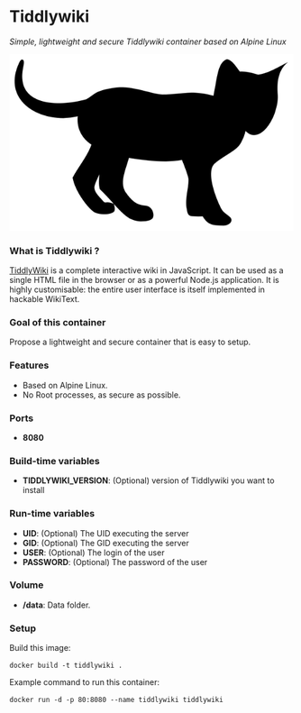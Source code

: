 Tiddlywiki
========
*Simple, lightweight and secure Tiddlywiki container based on Alpine Linux*

![tiddlywiki](tiddlywiki.png)

### What is Tiddlywiki ?
[TiddlyWiki](https://github.com/Jermolene/TiddlyWiki5) is a complete interactive wiki in JavaScript. It can be used as a single HTML file in the browser or as a powerful Node.js application. It is highly customisable: the entire user interface is itself implemented in hackable WikiText.

### Goal of this container
Propose a lightweight and secure container that is easy to setup.

### Features
- Based on Alpine Linux.
- No Root processes, as secure as possible.

### Ports
- **8080**

### Build-time variables
- **TIDDLYWIKI_VERSION**: (Optional) version of Tiddlywiki you want to install

### Run-time variables
- **UID**: (Optional) The UID executing the server
- **GID**: (Optional) The GID executing the server
- **USER**: (Optional) The login of the user
- **PASSWORD**: (Optional) The password of the user

### Volume
- **/data**: Data folder.

### Setup
Build this image:
```
docker build -t tiddlywiki .
```
Example command to run this container:
```
docker run -d -p 80:8080 --name tiddlywiki tiddlywiki
```
